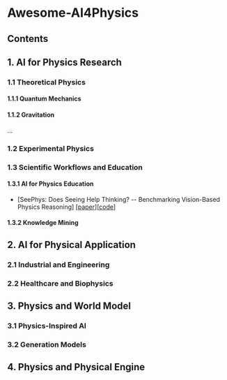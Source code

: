 # Awesome-AI4Physics
## Contents



## 1. AI for Physics Research

### 1.1 Theoretical Physics​

#### 1.1.1 Quantum Mechanics

#### 1.1.2 Gravitation
...

### 1.2 Experimental Physics​

### 1.3 Scientific Workflows and Education

#### 1.3.1 AI for Physics Education​
- [SeePhys: Does Seeing Help Thinking? -- Benchmarking Vision-Based Physics Reasoning] [[paper](https://arxiv.org/abs/2505.19099)][[code](https://github.com/AI4Phys/SeePhys)]

#### 1.3.2 Knowledge Mining​


## 2. AI for Physical Application

### 2.1 Industrial and Engineering​

### 2.2 Healthcare and Biophysics​



## 3. Physics and World Model

### 3.1 Physics-Inspired AI​


### 3.2 Generation Models


## 4. Physics and Physical Engine